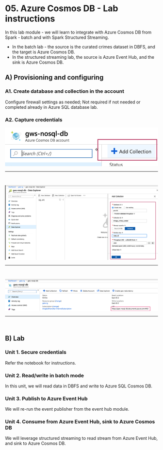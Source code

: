 # 05. Azure Cosmos DB - Lab instructions

In this lab module - we will learn to integrate with Azure Cosmos DB from Spark - batch and with Spark Structured Streaming.  
- In the batch lab - the source is the curated crimes dataset in DBFS, and the target is Azure Cosmos DB.<br>
- In the structured streaming lab, the source is Azure Event Hub, and the sink is Azure Cosmos DB.<br>


## A) Provisioning and configuring
### A1. Create database and collection in the account
Configure firewall settings as needed; Not required if not needed or completed already in Azure SQL database lab.

### A2. Capture credentials

![1-cosmos-db](../../../images/6-cosmos-db/3.png)
<br>
<hr>
<br>

![2-cosmos-db](../../../images/6-cosmos-db/4.png)
<br>
<hr>
<br>

![3-cosmos-db](../../../images/6-cosmos-db/5.png)
<br>
<hr>
<br>

## B) Lab

### Unit 1. Secure credentials
Refer the notebook for instructions.

### Unit 2. Read/write in batch mode 
In this unit, we will read data in DBFS and write to Azure SQL Cosmos DB.<br>

### Unit 3. Publish to Azure Event Hub
We will re-run the event publisher from the event hub module.

### Unit 4. Consume from Azure Event Hub, sink to Azure Cosmos DB
We will leverage structured streaming to read stream from Azure Event Hub, and sink to Azure Cosmos DB.

